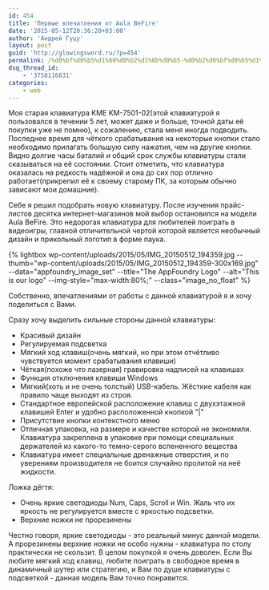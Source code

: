 ```yaml
---
id: 454
title: 'Первые впечатления от Aula BeFire'
date: '2015-05-12T20:36:20+03:00'
author: 'Андрей Гуцу'
layout: post
guid: 'http://glowingsword.ru/?p=454'
permalink: /%d0%bf%d0%b5%d1%80%d0%b2%d1%8b%d0%b5-%d0%b2%d0%bf%d0%b5%d1%87%d0%b0%d1%82%d0%bb%d0%b5%d0%bd%d0%b8%d1%8f-%d0%be%d1%82-aula-befire/
dsq_thread_id:
    - '3758116831'
categories:
    - web
---
```


Моя старая клавиатура KME KM-7501-02(этой клавиатурой я пользовался в течении 5 лет, может даже и больше, точной даты её покупки уже не помню), к сожалению, стала меня иногда подводить. Последнее время для чёткого срабатывания на некоторые кнопки стало необходимо прилагать большую силу нажатия, чем на другие кнопки. Видно долгие часы баталий и общий срок службы клавиатуры стали сказываться на её состоянии. Стоит отметить, что клавиатура оказалась на редкость надёжной и она до сих пор отлично работает(прикрепил её к своему старому ПК, за которым обычно зависают мои домашние).

Себе я решил подобрать новую клавиатуру. После изучения прайс-листов десятка интернет-магазинов мой выбор остановился на модели Aula BeFire. Это недорогая клавиатура для любителей поиграть в видеоигры, главной отличительной чертой которой является необычный дизайн и прикольный логотип в форме паука. 


{% lightbox wp-content/uploads/2015/05/IMG_20150512_194359.jpg --thumb="wp-content/uploads/2015/05/IMG_20150512_194359-300x169.jpg" --data="appfoundry_image_set" --title="The AppFoundry Logo" --alt="This is our logo" --img-style="max-width:80%;" --class="image_no_float" %}



Собственно, впечатлениями от работы c данной клавиатурой я и хочу поделиться с Вами.

Сразу хочу выделить сильные стороны данной клавиатуры:
<ul>
	<li>Красивый дизайн</li>
	<li>Регулируемая подсветка</li>
	<li>Мягкий ход клавиш(очень мягкий, но при этом отчётливо чувствуется момент срабатывания клавиши)</li>
	<li>Чёткая(похоже что лазерная) гравировка надписей на клавишах</li>
	<li>Функция отключения клавиши Windows</li>
	<li>Мягкий(хоть и не очень толстый) USB-кабель. Жёсткие кабеля как правило чаще выходят из строя.</li>
	<li>Стандартное европейской расположение клавиш с двухэтажной клавишей Enter и удобно расположенной кнопкой "|"</li>
	<li>Присутствие кнопки контекстного меню</li>
	<li>Отличная упаковка, на размере и качестве которой не экономили. Клавиатура закреплена в упаковке при помощи специальных держателей из какого-то темно-серого вспененного вещества</li>
	<li>Клавиатура имеет специальные дренажные отверстия, и по уверениям производителя не боится случайно пролитой на неё жидкости.</li>
</ul>

Ложка дёгтя:
<ul>
	<li>Очень яркие светодиоды Num, Caps, Scroll и Win. Жаль что их яркость не регулируется вместе с яркостью подсветки.</li>
	<li>Верхние ножки не прорезинены</li>
</ul>

Честно говоря, яркие светодиоды - это реальный минус данной модели. А прорезинены верхние ножки не особо нужны - клавиатура по столу практически не скользит. В целом покупкой я очень доволен. Если Вы любите мягкий ход клавиш, любите поиграть в свободное время в динамичный шутер или стратегию, и Вам по душе клавиатуры с подсветкой - данная модель Вам точно понравится.
  



  